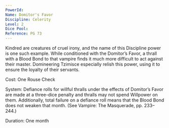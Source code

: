 ```yaml
---
PowerId: 
Name: Domitor's Favor
Discipline: Celerity
Level: 2
Dice Pool: 
Reference: PG 73
---
```

Kindred are creatures of cruel irony, and the name of this Discipline power is one such example. While conditioned with the Domitor’s Favor, a thrall with a Blood Bond to that vampire finds it much more difficult to act against their master. Domineering Tzimisce especially relish this power, using it to ensure the loyalty of their servants. 

Cost: One Rouse Check 

System: Defiance rolls for willful thralls under the effects of Domitor’s Favor are made at a three-dice penalty and thralls may not spend Willpower on them. Additionally, total failure on a defiance roll means that the Blood Bond does not weaken that month. (See Vampire: The Masquerade, pp. 233–244.) 

Duration: One month 